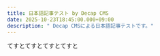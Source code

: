 ```yaml
---
title: 日本語記事テスト by Decap CMS
date: 2025-10-23T18:45:00.000+09:00
description: " Decap CMSによる日本語記事テストです。"
---
```

てすとてすとてすとてすと

